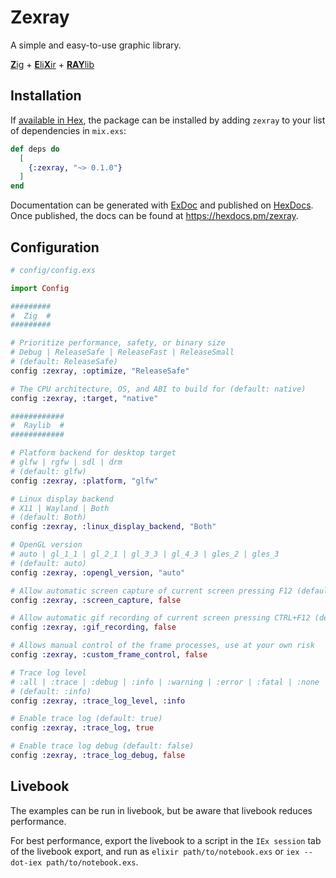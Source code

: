 # Zexray

A simple and easy-to-use graphic library.

[**Z**ig](https://ziglang.org) +
[**E**li**X**ir](https://elixir-lang.org) +
[**RAY**lib](https://raylib.com)

## Installation

If [available in Hex](https://hex.pm/docs/publish), the package can be installed
by adding `zexray` to your list of dependencies in `mix.exs`:

```elixir
def deps do
  [
    {:zexray, "~> 0.1.0"}
  ]
end
```

Documentation can be generated with [ExDoc](https://github.com/elixir-lang/ex_doc)
and published on [HexDocs](https://hexdocs.pm). Once published, the docs can
be found at <https://hexdocs.pm/zexray>.

## Configuration

```elixir
# config/config.exs

import Config

#########
#  Zig  #
#########

# Prioritize performance, safety, or binary size
# Debug | ReleaseSafe | ReleaseFast | ReleaseSmall
# (default: ReleaseSafe)
config :zexray, :optimize, "ReleaseSafe"

# The CPU architecture, OS, and ABI to build for (default: native)
config :zexray, :target, "native"

############
#  Raylib  #
############

# Platform backend for desktop target
# glfw | rgfw | sdl | drm
# (default: glfw)
config :zexray, :platform, "glfw"

# Linux display backend
# X11 | Wayland | Both
# (default: Both)
config :zexray, :linux_display_backend, "Both"

# OpenGL version
# auto | gl_1_1 | gl_2_1 | gl_3_3 | gl_4_3 | gles_2 | gles_3
# (default: auto)
config :zexray, :opengl_version, "auto"

# Allow automatic screen capture of current screen pressing F12 (default: false)
config :zexray, :screen_capture, false

# Allow automatic gif recording of current screen pressing CTRL+F12 (default: false)
config :zexray, :gif_recording, false

# Allows manual control of the frame processes, use at your own risk
config :zexray, :custom_frame_control, false

# Trace log level
# :all | :trace | :debug | :info | :warning | :error | :fatal | :none
# (default: :info)
config :zexray, :trace_log_level, :info

# Enable trace log (default: true)
config :zexray, :trace_log, true

# Enable trace log debug (default: false)
config :zexray, :trace_log_debug, false
```

## Livebook

The examples can be run in livebook, but be aware that livebook reduces performance.

For best performance, export the livebook to a script in the `IEx session` tab of the livebook export,
and run as `elixir path/to/notebook.exs` or `iex --dot-iex path/to/notebook.exs`.
